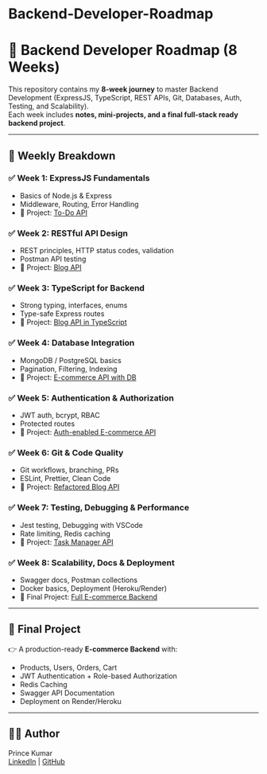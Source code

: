 # Backend-Developer-Roadmap

# 🚀 Backend Developer Roadmap (8 Weeks)

This repository contains my **8-week journey** to master Backend Development (ExpressJS, TypeScript, REST APIs, Git, Databases, Auth, Testing, and Scalability).  
Each week includes **notes, mini-projects, and a final full-stack ready backend project**.

---

## 📅 Weekly Breakdown

### ✅ Week 1: ExpressJS Fundamentals
- Basics of Node.js & Express
- Middleware, Routing, Error Handling
- 📂 Project: [To-Do API](./Week-1-ExpressJS-Fundamentals/todo-api)

### ✅ Week 2: RESTful API Design
- REST principles, HTTP status codes, validation
- Postman API testing
- 📂 Project: [Blog API](./Week-2-RESTful-API-Design/blog-api)

### ✅ Week 3: TypeScript for Backend
- Strong typing, interfaces, enums
- Type-safe Express routes
- 📂 Project: [Blog API in TypeScript](./Week-3-TypeScript-Backend/blog-api-ts)

### ✅ Week 4: Database Integration
- MongoDB / PostgreSQL basics
- Pagination, Filtering, Indexing
- 📂 Project: [E-commerce API with DB](./Week-4-Database-Integration/ecommerce-api-db)

### ✅ Week 5: Authentication & Authorization
- JWT auth, bcrypt, RBAC
- Protected routes
- 📂 Project: [Auth-enabled E-commerce API](./Week-5-Auth-Authorization/ecommerce-api-auth)

### ✅ Week 6: Git & Code Quality
- Git workflows, branching, PRs
- ESLint, Prettier, Clean Code
- 📂 Project: [Refactored Blog API](./Week-6-Git-CodeQuality/blog-api-refactored)

### ✅ Week 7: Testing, Debugging & Performance
- Jest testing, Debugging with VSCode
- Rate limiting, Redis caching
- 📂 Project: [Task Manager API](./Week-7-Testing-Debugging/task-manager-api)

### ✅ Week 8: Scalability, Docs & Deployment
- Swagger docs, Postman collections
- Docker basics, Deployment (Heroku/Render)
- 📂 Final Project: [Full E-commerce Backend](./Week-8-Scalability-Deployment/ecommerce-final)

---

## 📌 Final Project
👉 A production-ready **E-commerce Backend** with:
- Products, Users, Orders, Cart
- JWT Authentication + Role-based Authorization
- Redis Caching
- Swagger API Documentation
- Deployment on Render/Heroku

---

## 🧑‍💻 Author
Prince Kumar  
[LinkedIn](https://www.linkedin.com/in/prince-kumar/) | [GitHub](https://github.com/Prince1587)
